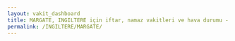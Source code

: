 ```yaml
---
layout: vakit_dashboard
title: MARGATE, INGILTERE için iftar, namaz vakitleri ve hava durumu - ilçe/eyalet seç
permalink: /INGILTERE/MARGATE/
---
```


<script type="text/javascript">
  var GLOBAL_COUNTRY = 'INGILTERE';
  var GLOBAL_CITY = 'MARGATE';
  var GLOBAL_STATE = '';
  var lat = 72;
  var lon = 21;
</script>
